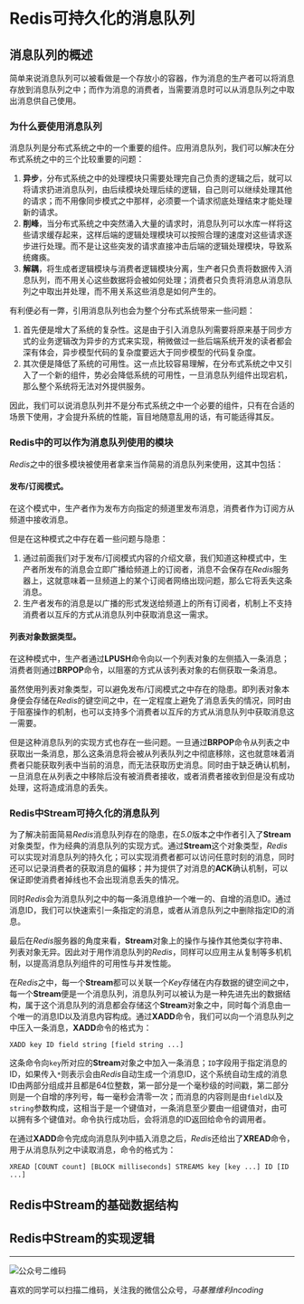 # Redis可持久化的消息队列

## 消息队列的概述

简单来说消息队列可以被看做是一个存放小的容器，作为消息的生产者可以将消息存放到消息队列之中；而作为消息的消费者，当需要消息时可以从消息队列之中取出消息供自己使用。

### 为什么要使用消息队列

消息队列是分布式系统之中的一个重要的组件。应用消息队列，我们可以解决在分布式系统之中的三个比较重要的问题：

1. **异步**，分布式系统之中的处理模块只需要处理完自己负责的逻辑之后，就可以将请求扔进消息队列，由后续模块处理后续的逻辑，自己则可以继续处理其他的请求；而不用像同步模式之中那样，必须要一个请求彻底处理结束才能处理新的请求。
2. **削峰**，当分布式系统之中突然涌入大量的请求时，消息队列可以水库一样将这些请求缓存起来，这样后端的逻辑处理模块可以按照合理的速度对这些请求逐步进行处理。而不是让这些突发的请求直接冲击后端的逻辑处理模块，导致系统瘫痪。
3. **解耦**，将生成者逻辑模块与消费者逻辑模块分离，生产者只负责将数据传入消息队列，而不用关心这些数据将会被如何处理；消费者只负责将消息从消息队列之中取出并处理，而不用关系这些消息是如何产生的。

有利便必有一弊，引用消息队列也会为整个分布式系统带来一些问题：

1. 首先便是增大了系统的复杂性。这是由于引入消息队列需要将原来基于同步方式的业务逻辑改为异步的方式来实现，稍微做过一些后端系统开发的读者都会深有体会，异步模型代码的复杂度要远大于同步模型的代码复杂度。
2. 其次便是降低了系统的可用性。这一点比较容易理解，在分布式系统之中又引入了一个新的组件，势必会降低系统的可用性，一旦消息队列组件出现宕机，那么整个系统将无法对外提供服务。

因此，我们可以说消息队列并不是分布式系统之中一个必要的组件，只有在合适的场景下使用，才会提升系统的性能，盲目地随意乱用的话，有可能适得其反。

### Redis中的可以作为消息队列使用的模块

*Redis*之中的很多模块被使用者拿来当作简易的消息队列来使用，这其中包括：

#### 发布/订阅模式。

在这个模式中，生产者作为发布方向指定的频道里发布消息，消费者作为订阅方从频道中接收消息。

但是在这种模式之中存在着一些问题与隐患：

1. 通过前面我们对于发布/订阅模式内容的介绍文章，我们知道这种模式中，生产者所发布的消息会立即广播给频道上的订阅者，消息不会保存在*Redis*服务器上，这就意味着一旦频道上的某个订阅者网络出现问题，那么它将丢失这条消息。
2. 生产者发布的消息是以广播的形式发送给频道上的所有订阅者，机制上不支持消费者以互斥的方式从消息队列中获取消息这一需求。

#### 列表对象数据类型。

在这种模式中，生产者通过**LPUSH**命令向以一个列表对象的左侧插入一条消息；消费者则通过**BRPOP**命令，以阻塞的方式从该列表对象的右侧获取一条消息。

虽然使用列表对象类型，可以避免发布/订阅模式之中存在的隐患。即列表对象本身便会存储在*Redis*的键空间之中，在一定程度上避免了消息丢失的情况，同时由于阻塞操作的机制，也可以支持多个消费者以互斥的方式从消息队列中获取消息这一需要。

但是这种消息队列的实现方式也存在一些问题。一旦通过**BRPOP**命令从列表之中获取出一条消息，那么这条消息将会被从列表队列之中彻底移除，这也就意味着消费者只能获取列表中当前的消息，而无法获取历史消息。同时由于缺乏确认机制，一旦消息在从列表之中移除后没有被消费者接收，或者消费者接收到但是没有成功处理，这将造成消息的丢失。

### Redis中Stream可持久化的消息队列

为了解决前面简易*Redis*消息队列存在的隐患，在*5.0*版本之中作者引入了**Stream**对象类型，作为经典的消息队列的实现方式。通过**Stream**这个对象类型，*Redis*可以实现对消息队列的持久化；可以实现消费者都可以访问任意时刻的消息，同时还可以记录消费者的获取消息的偏移；并为提供了对消息的**ACK**确认机制，可以保证即使消费者掉线也不会出现消息丢失的情况。

同时*Redis*会为消息队列之中的每一条消息维护一个唯一的、自增的消息ID。通过消息ID，我们可以快速索引一条指定的消息，或者从消息队列之中删除指定ID的消息。

最后在*Redis*服务器的角度来看，**Stream**对象上的操作与操作其他类似字符串、列表对象无异。因此对于用作消息队列的*Redis*，同样可以应用主从复制等多机机制，以提高消息队列组件的可用性与并发性能。

在*Redis*之中，每一个**Stream**都可以关联一个*Key*存储在内存数据的键空间之中，每一个**Stream**便是一个消息队列，消息队列可以被认为是一种先进先出的数据结构，属于这个消息队列的消息都会存储这个**Stream**对象之中，同时每个消息由一个唯一的消息ID以及消息内容构成。通过**XADD**命令，我们可以向一个消息队列之中压入一条消息，**XADD**命令的格式为：

```
XADD key ID field string [field string ...]
```

这条命令向`key`所对应的**Stream**对象之中加入一条消息；`ID`字段用于指定消息的ID，如果传入`*`则表示会由*Redis*自动生成一个消息ID，这个系统自动生成的消息ID由两部分组成并且都是64位整数，第一部分是一个毫秒级的时间戳，第二部分则是一个自增的序列号，每一毫秒会清零一次；而消息的内容则是由`field`以及`string`参数构成，这相当于是一个键值对，一条消息至少要由一组键值对，由可以拥有多个键值对。命令执行成功后，会将消息的ID返回给命令的调用者。

在通过**XADD**命令完成向消息队列中插入消息之后，*Redis*还给出了**XREAD**命令，用于从消息队列之中读取消息，命令的格式为：

```
XREAD [COUNT count] [BLOCK milliseconds] STREAMS key [key ...] ID [ID ...]
```



## Redis中Stream的基础数据结构



## Redis中Stream的实现逻辑



***
![公众号二维码](https://machiavelli-1301806039.cos.ap-beijing.myqcloud.com/qrcode_for_gh_836beef2355a_344.jpg)

喜欢的同学可以扫描二维码，关注我的微信公众号，*马基雅维利incoding*